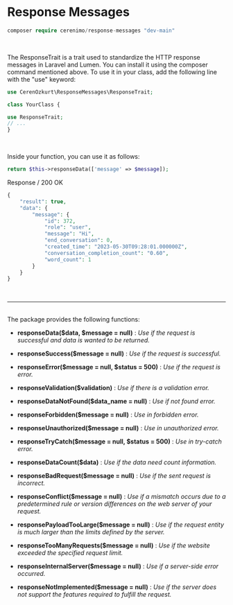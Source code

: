 # Response Messages
```php
composer require cerenimo/response-messages "dev-main" 
 ```

<br>

The ResponseTrait is a trait used to standardize the HTTP response messages in Laravel and Lumen. You can install it using the composer command mentioned above. To use it in your class, add the following line with the "use" keyword:


```php
use CerenOzkurt\ResponseMessages\ResponseTrait;

class YourClass {

use ResponseTrait;
// ...
}
```

<br>

Inside your function, you can use it as follows:

```php 
return $this->responseData(['message' => $message]);
```
Response / 200 OK
```php
{
    "result": true,
    "data": {
        "message": {
            "id": 372,
            "role": "user",
            "message": "Hi",
            "end_conversation": 0,
            "created_time": "2023-05-30T09:28:01.000000Z",
            "conversation_completion_count": "0.60",
            "word_count": 1
        }
    }
}
```
<br>
<hr>
<br>
The package provides the following functions:

<br>

- **responseData($data, $message = null)** : *Use if the request is successful and data is wanted to be returned.*
  
- **responseSuccess($message = null)** : *Use if the request is successful.*

- **responseError($message = null, $status = 500)** : *Use if the request is error.*

- **responseValidation($validation)** : *Use if there is a validation error.*

- **responseDataNotFound($data_name = null)** : *Use if not found error.*

- **responseForbidden($message = null)** : *Use in forbidden error.*

- **responseUnauthorized($message = null)** : *Use in unauthorized error.*

- **responseTryCatch($message = null, $status = 500)** : *Use in try-catch error.*

- **responseDataCount($data)** : *Use if the data need count information.*

- **responseBadRequest($message = null)** : *Use if the sent request is incorrect.*

- **responseConflict($message = null)** : *Use if a mismatch occurs due to a predetermined rule or version differences on the web server of your request.*

- **responsePayloadTooLarge($message = null)** : *Use if the request entity is much larger than the limits defined by the server.*

- **responseTooManyRequests($message = null)** : *Use if the website exceeded the specified request limit.*

- **responseInternalServer($message = null)** : *Use if a server-side error occurred.*

- **responseNotImplemented($message = null)** : *Use if the server does not support the features required to fulfill the request.*